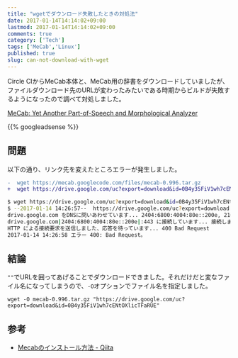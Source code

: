 ```yaml
---
title: "wgetでダウンロード失敗したときの対処法"
date: 2017-01-14T14:14:02+09:00
lastmod: 2017-01-14T14:14:02+09:00
comments: true
category: ['Tech']
tags: ['MeCab','Linux']
published: true
slug: can-not-download-with-wget
---
```


Circle CIからMeCab本体と、MeCab用の辞書をダウンロードしていましたが、ファイルダウンロード先のURLが変わったみたいである時期からビルドが失敗するようになったので調べて対処しました。

[MeCab: Yet Another Part\-of\-Speech and Morphological Analyzer](http://taku910.github.io/mecab/)

<!--more-->
{{% googleadsense %}}

## 問題

以下の通り、リンク先を変えたところエラーが発生しました。

```diff
-  wget https://mecab.googlecode.com/files/mecab-0.996.tar.gz
+  wget https://drive.google.com/uc?export=download&id=0B4y35FiV1wh7cENtOXlicTFaRUE
```

```bash
$ wget https://drive.google.com/uc?export=download&id=0B4y35FiV1wh7cENtOXlicTFaRUE
$ --2017-01-14 14:26:57--  https://drive.google.com/uc?export=download
drive.google.com をDNSに問いあわせています... 2404:6800:4004:80e::200e, 216.58.197.206
drive.google.com|2404:6800:4004:80e::200e|:443 に接続しています... 接続しました。
HTTP による接続要求を送信しました、応答を待っています... 400 Bad Request
2017-01-14 14:26:58 エラー 400: Bad Request。
```

## 結論

`""`でURLを囲ってあげることでダウンロードできました。それだけだと変なファイル名になってしまうので、`-O`オプションでファイル名を指定しました。

```
wget -O mecab-0.996.tar.gz "https://drive.google.com/uc?export=download&id=0B4y35FiV1wh7cENtOXlicTFaRUE"
```

## 参考

- [Mecabのインストール方法 \- Qiita](http://qiita.com/katsuyuki/items/65f79d44f5e9a0397d31)
